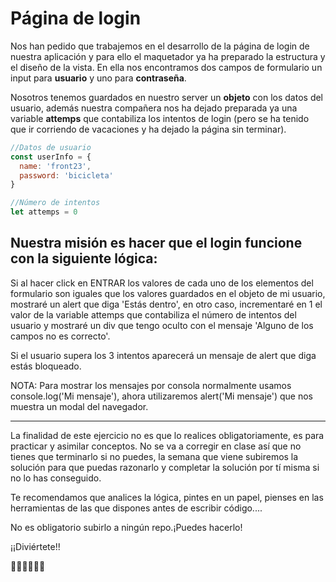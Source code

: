 # Página de login

Nos han pedido que trabajemos en el desarrollo de la página de login de nuestra aplicación y para ello el maquetador ya ha preparado la estructura y el diseño de la vista.
En ella nos encontramos dos campos de formulario un input para **usuario** y uno para **contraseña**. 

Nosotros tenemos guardados en nuestro server un **objeto** con los datos del usuario, además nuestra compañera nos ha dejado preparada ya una variable  **attemps** que contabiliza los intentos de login (pero se ha tenido que ir corriendo de vacaciones y ha dejado la página sin terminar).

```js
//Datos de usuario
const userInfo = { 
  name: 'front23', 
  password: 'bicicleta'
}

//Número de intentos
let attemps = 0
```

## Nuestra misión es hacer que el login funcione con la siguiente lógica:

Si al hacer click en ENTRAR los valores de cada uno de los elementos del formulario son iguales que los valores guardados en el objeto de mi usuario, mostraré un alert que diga 'Estás dentro', en otro caso, incrementaré en 1 el valor de la variable attemps que contabiliza el número de intentos del usuario y mostraré un div que tengo oculto con el mensaje 'Alguno de los campos no es correcto'.

Si el usuario supera los 3 intentos aparecerá un mensaje de alert que diga estás bloqueado.

NOTA: Para mostrar los mensajes por consola normalmente usamos console.log('Mi mensaje'), ahora utilizaremos alert('Mi mensaje') que nos muestra un modal del navegador.

--------
La finalidad de este ejercicio no es que lo realices obligatoriamente, es para practicar y asimilar conceptos. No se va a corregir en clase así que no tienes que terminarlo si no puedes, la semana que viene subiremos la solución para que puedas razonarlo y completar la solución por tí misma si no lo has conseguido.

Te recomendamos que analices la lógica, pintes en un papel, pienses en las herramientas de las que dispones antes de escribir código....

No es obligatorio subirlo a ningún repo.¡Puedes hacerlo!

¡¡Diviértete!!

🦄🦄🦄💩💩💩
